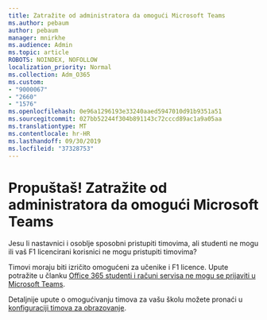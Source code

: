 ```yaml
---
title: Zatražite od administratora da omogući Microsoft Teams
ms.author: pebaum
author: pebaum
manager: mnirkhe
ms.audience: Admin
ms.topic: article
ROBOTS: NOINDEX, NOFOLLOW
localization_priority: Normal
ms.collection: Adm_O365
ms.custom:
- "9000067"
- "2660"
- "1576"
ms.openlocfilehash: 0e96a1296193e33240aaed5947010d91b9351a51
ms.sourcegitcommit: 027bb52244f304b891143c72cccd89ac1a9a05aa
ms.translationtype: MT
ms.contentlocale: hr-HR
ms.lasthandoff: 09/30/2019
ms.locfileid: "37328753"
---
```

# <a name="youre-missing-out-ask-your-admin-to-enable-microsoft-teams"></a>Propuštaš! Zatražite od administratora da omogući Microsoft Teams

Jesu li nastavnici i osoblje sposobni pristupiti timovima, ali studenti ne mogu ili vaš F1 licencirani korisnici ne mogu pristupiti timovima?

Timovi moraju biti izričito omogućeni za učenike i F1 licence. Upute potražite u članku [Office 365 studenti i računi servisa ne mogu se prijaviti u Microsoft Teams](https://docs.microsoft.com/microsoftteams/troubleshoot/teams-sign-in/office-365-accounts-cannot-sign-in). 

Detaljnije upute o omogućivanju timova za vašu školu možete pronaći u [konfiguraciji timova za obrazovanje](https://docs.microsoft.com/microsoft-365/education/deploy/set-up-teams-for-education). 